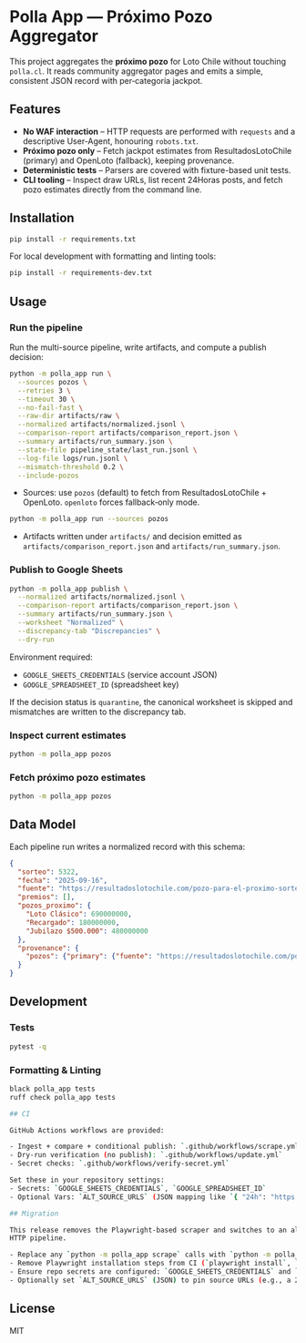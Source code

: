 # Polla App — Próximo Pozo Aggregator

This project aggregates the **próximo pozo** for Loto Chile without touching
`polla.cl`. It reads community aggregator pages and emits a simple, consistent
JSON record with per‑categoría jackpot.

## Features

- **No WAF interaction** – HTTP requests are performed with `requests` and a
  descriptive User-Agent, honouring `robots.txt`.
- **Próximo pozo only** – Fetch jackpot estimates from
  ResultadosLotoChile (primary) and OpenLoto (fallback), keeping provenance.
- **Deterministic tests** – Parsers are covered with fixture-based unit tests.
- **CLI tooling** – Inspect draw URLs, list recent 24Horas posts, and fetch
  pozo estimates directly from the command line.

## Installation

```bash
pip install -r requirements.txt
```

For local development with formatting and linting tools:

```bash
pip install -r requirements-dev.txt
```

## Usage

### Run the pipeline

Run the multi-source pipeline, write artifacts, and compute a publish decision:

```bash
python -m polla_app run \
  --sources pozos \
  --retries 3 \
  --timeout 30 \
  --no-fail-fast \
  --raw-dir artifacts/raw \
  --normalized artifacts/normalized.jsonl \
  --comparison-report artifacts/comparison_report.json \
  --summary artifacts/run_summary.json \
  --state-file pipeline_state/last_run.jsonl \
  --log-file logs/run.jsonl \
  --mismatch-threshold 0.2 \
  --include-pozos
```

- Sources: use `pozos` (default) to fetch from ResultadosLotoChile + OpenLoto.
  `openloto` forces fallback‑only mode.

```bash
python -m polla_app run --sources pozos
```

- Artifacts written under `artifacts/` and decision emitted as `artifacts/comparison_report.json` and `artifacts/run_summary.json`.

### Publish to Google Sheets

```bash
python -m polla_app publish \
  --normalized artifacts/normalized.jsonl \
  --comparison-report artifacts/comparison_report.json \
  --summary artifacts/run_summary.json \
  --worksheet "Normalized" \
  --discrepancy-tab "Discrepancies" \
  --dry-run
```

Environment required:
- `GOOGLE_SHEETS_CREDENTIALS` (service account JSON)
- `GOOGLE_SPREADSHEET_ID` (spreadsheet key)

If the decision status is `quarantine`, the canonical worksheet is skipped and mismatches are written to the discrepancy tab.

### Inspect current estimates

```bash
python -m polla_app pozos
```

### Fetch próximo pozo estimates

```bash
python -m polla_app pozos
```

## Data Model

Each pipeline run writes a normalized record with this schema:

```json
{
  "sorteo": 5322,
  "fecha": "2025-09-16",
  "fuente": "https://resultadoslotochile.com/pozo-para-el-proximo-sorteo/",
  "premios": [],
  "pozos_proximo": {
    "Loto Clásico": 690000000,
    "Recargado": 180000000,
    "Jubilazo $500.000": 480000000
  },
  "provenance": {
    "pozos": {"primary": {"fuente": "https://resultadoslotochile.com/pozo-para-el-proximo-sorteo/"}}
  }
}
```

## Development

### Tests

```bash
pytest -q
```

### Formatting & Linting

```bash
black polla_app tests
ruff check polla_app tests

## CI

GitHub Actions workflows are provided:

- Ingest + compare + conditional publish: `.github/workflows/scrape.yml`
- Dry-run verification (no publish): `.github/workflows/update.yml`
- Secret checks: `.github/workflows/verify-secret.yml`

Set these in your repository settings:
- Secrets: `GOOGLE_SHEETS_CREDENTIALS`, `GOOGLE_SPREADSHEET_ID`
- Optional Vars: `ALT_SOURCE_URLS` (JSON mapping like `{ "24h": "https://…" }`)

## Migration

This release removes the Playwright-based scraper and switches to an alt-source
HTTP pipeline.

- Replace any `python -m polla_app scrape` calls with `python -m polla_app run`.
- Remove Playwright installation steps from CI (`playwright install`, `install-deps`).
- Ensure repo secrets are configured: `GOOGLE_SHEETS_CREDENTIALS` and `GOOGLE_SPREADSHEET_ID`.
- Optionally set `ALT_SOURCE_URLS` (JSON) to pin source URLs (e.g., a 24Horas article).
```

## License

MIT
